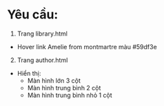 # Yêu cầu:
1. Trang library.html
  - Hover link Amelie from montmartre màu #59df3e
2. Trang author.html
- Hiển thị:
  - Màn hình lớn 3 cột 
  - Màn hình trung bình 2 cột
  - Màn hình trung bình nhỏ 1 cột
